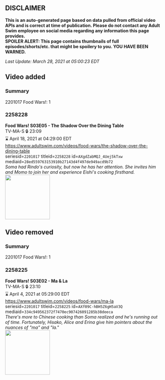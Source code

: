## DISCLAIMER
**This is an auto-generated page based on data pulled from official video APIs and is correct at time of publication. Please do not contact any Adult Swim employee on social media regarding any information this page provides.**  
**SPOILER ALERT: This page contains thumbnails of full episodes/shorts/etc. that might be spoilery to you. YOU HAVE BEEN WARNED.**  

_Last Update: March 28, 2021 at 05:00:23 EDT_
## Video added
### Summary
2201017 Food Wars!: 1  
### 2258228
**Food Wars! S03E05 - The Shadow Over the Dining Table**  
TV-MA-S 🔒 23:09  
⌛ April 18, 2021 at 04:29:00 EDT  
https://www.adultswim.com/videos/food-wars/the-shadow-over-the-dining-table  
seriesid=`2201017` titleid=`2258228` id=`AXgdZabMQJ_4Uej5kTxw` mediaid=`28ed559763153910b27143d4f497de949acd9b72`  
_Soma had Rindo's curiosity, but now he has her attention. She invites him and Momo to join her and experience Eishi's cooking firsthand._  
<a href="https://media.cdn.adultswim.com/uploads/20210310/thumbnails/2_213101328223-FoodWars_042_ShadowOverTheDiningTable.jpg"><img src="https://media.cdn.adultswim.com/uploads/20210310/thumbnails/2_213101328223-FoodWars_042_ShadowOverTheDiningTable.jpg" height="144px" /></a>
## Video removed
### Summary
2201017 Food Wars!: 1  
### 2258225
**Food Wars! S03E02 - Ma & La**  
TV-MA-S 🔒 23:10  
⌛ April 4, 2021 at 05:29:00 EDT  
https://www.adultswim.com/videos/food-wars/ma-la  
seriesid=`2201017` titleid=`2258225` id=`AXf09C-hBH5Z6gH5aV3Q` mediaid=`334c949562372f7470ec907426091285b38deeca`  
_There's more to Chinese cooking than Soma realized and he's running out of time. Fortunately, Hisako, Alice and Erina give him pointers about the nuances of "ma" and "la."_  
<a href="https://media.cdn.adultswim.com/uploads/20210303/thumbnails/2_21331056119-FoodWars_039_MaLa.jpg"><img src="https://media.cdn.adultswim.com/uploads/20210303/thumbnails/2_21331056119-FoodWars_039_MaLa.jpg" height="144px" /></a>
